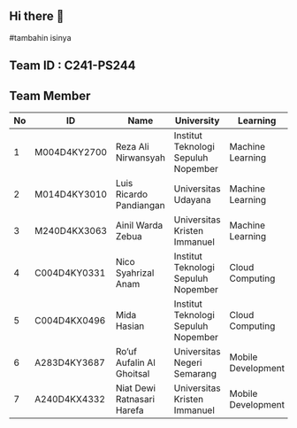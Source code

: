 ## Hi there 👋

#tambahin isinya

## Team ID : C241-PS244

## Team Member

| No | ID              | Name                           | University                          | Learning           |
|----|-----------------|--------------------------------|-------------------------------------|--------------------|
| 1  | M004D4KY2700    | Reza Ali Nirwansyah            | Institut Teknologi Sepuluh Nopember | Machine Learning   |
| 2  | M014D4KY3010    | Luis Ricardo Pandiangan        | Universitas Udayana                 | Machine Learning   |
| 3  | M240D4KX3063    | Ainil Warda Zebua              | Universitas Kristen Immanuel        | Machine Learning   |
| 4  | C004D4KY0331    | Nico Syahrizal Anam            | Institut Teknologi Sepuluh Nopember | Cloud Computing    |
| 5  | C004D4KX0496    | Mida Hasian                    | Institut Teknologi Sepuluh Nopember | Cloud Computing    |
| 6  | A283D4KY3687    | Ro’uf Aufalin Al Ghoitsal      | Universitas Negeri Semarang         | Mobile Development |
| 7  | A240D4KX4332    | Niat Dewi Ratnasari Harefa     | Universitas Kristen Immanuel        | Mobile Development |


<!--

**Here are some ideas to get you started:**

🙋‍♀️ A short introduction - what is your organization all about?
🌈 Contribution guidelines - how can the community get involved?
👩‍💻 Useful resources - where can the community find your docs? Is there anything else the community should know?
🍿 Fun facts - what does your team eat for breakfast?
🧙 Remember, you can do mighty things with the power of [Markdown](https://docs.github.com/github/writing-on-github/getting-started-with-writing-and-formatting-on-github/basic-writing-and-formatting-syntax)
-->
